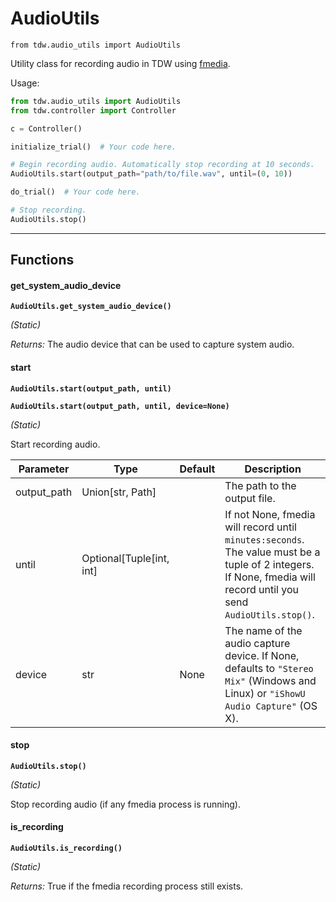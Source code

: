 # AudioUtils

`from tdw.audio_utils import AudioUtils`

Utility class for recording audio in TDW using [fmedia](https://stsaz.github.io/fmedia/).

Usage:

```python
from tdw.audio_utils import AudioUtils
from tdw.controller import Controller

c = Controller()

initialize_trial()  # Your code here.

# Begin recording audio. Automatically stop recording at 10 seconds.
AudioUtils.start(output_path="path/to/file.wav", until=(0, 10))

do_trial()  # Your code here.

# Stop recording.
AudioUtils.stop()
```

***

## Functions

#### get_system_audio_device

**`AudioUtils.get_system_audio_device()`**

_(Static)_

_Returns:_  The audio device that can be used to capture system audio.

#### start

**`AudioUtils.start(output_path, until)`**

**`AudioUtils.start(output_path, until, device=None)`**

_(Static)_

Start recording audio.

| Parameter | Type | Default | Description |
| --- | --- | --- | --- |
| output_path |  Union[str, Path] |  | The path to the output file. |
| until |  Optional[Tuple[int, int] |  | If not None, fmedia will record until `minutes:seconds`. The value must be a tuple of 2 integers. If None, fmedia will record until you send `AudioUtils.stop()`. |
| device |  str  | None | The name of the audio capture device. If None, defaults to `"Stereo Mix"` (Windows and Linux) or `"iShowU Audio Capture"` (OS X). |

#### stop

**`AudioUtils.stop()`**

_(Static)_

Stop recording audio (if any fmedia process is running).

#### is_recording

**`AudioUtils.is_recording()`**

_(Static)_

_Returns:_  True if the fmedia recording process still exists.

